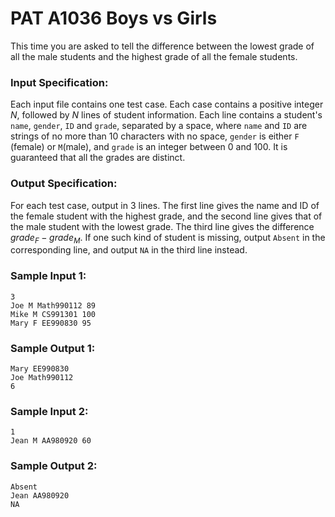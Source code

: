 # PAT A1036 Boys vs Girls

This time you are asked to tell the difference between the lowest grade of all the male students and the highest grade of all the female students.

### Input Specification:

Each input file contains one test case. Each case contains a positive integer $N$, followed by $N$ lines of student information. Each line contains a student's `name`, `gender`, `ID` and `grade`, separated by a space, where `name` and `ID` are strings of no more than 10 characters with no space, `gender` is either `F` (female) or `M`(male), and `grade` is an integer between 0 and 100. It is guaranteed that all the grades are distinct.

### Output Specification:

For each test case, output in 3 lines. The first line gives the name and ID of the female student with the highest grade, and the second line gives that of the male student with the lowest grade. The third line gives the difference $grade_F-grade_M$. If one such kind of student is missing, output `Absent` in the corresponding line, and output `NA` in the third line instead.

### Sample Input 1:

```in
3
Joe M Math990112 89
Mike M CS991301 100
Mary F EE990830 95
```

### Sample Output 1:

```out
Mary EE990830
Joe Math990112
6
```

### Sample Input 2:

```in
1
Jean M AA980920 60
```

### Sample Output 2:

```out
Absent
Jean AA980920
NA
```